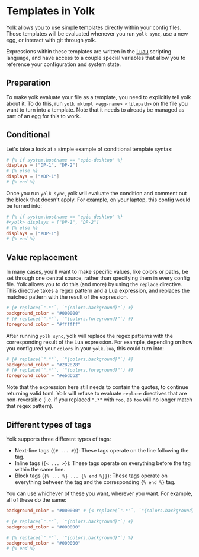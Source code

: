# Templates in Yolk

Yolk allows you to use simple templates directly within your config files.
Those templates will be evaluated whenever you run `yolk sync`, use a new egg, or interact with git through yolk.

Expressions within these templates are written in the [Luau](https://luau.org) scripting language,
and have access to a couple special variables that allow you to reference your configuration and system state.

## Preparation
To make yolk evaluate your file as a template, you need to explicitly tell yolk about it.
To do this, run `yolk mktmpl <egg-name> <filepath>` on the file you want to turn into a template.
Note that it needs to already be managed as part of an egg for this to work.

## Conditional
Let's take a look at a simple example of conditional template syntax:
```toml
# {% if system.hostname == "epic-desktop" %}
displays = ["DP-1", "DP-2"]
# {% else %}
displays = ["eDP-1"]
# {% end %}
```
Once you run `yolk sync`, yolk will evaluate the condition and comment out the block that doesn't apply.
For example, on your laptop, this config would be turned into:
```toml
# {% if system.hostname == "epic-desktop" %}
#<yolk> displays = ["DP-1", "DP-2"]
# {% else %}
displays = ["eDP-1"]
# {% end %}
```

## Value replacement
In many cases, you'll want to make specific values, like colors or paths, be set through one central source, rather than specifying them in every config file.
Yolk allows you to do this (and more) by using the `replace` directive.
This directive takes a regex pattern and a Lua expression, and replaces the matched pattern with the result of the expression.
```toml
# {# replace(`".*"`, `"{colors.background}"`) #}
background_color = "#000000"
# {# replace(`".*"`, `"{colors.foreground}"`) #}
foreground_color = "#ffffff"
```
After running `yolk sync`, yolk will replace the regex patterns with the corresponding result of the Lua expression.
For example, depending on how you configured your `colors` in your `yolk.lua`, this could turn into:
```toml
# {# replace(`".*"`, `"{colors.background}"`) #}
background_color = "#282828"
# {# replace(`".*"`, `"{colors.foreground}"`) #}
foreground_color = "#ebdbb2"
```
Note that the expression here still needs to contain the quotes, to continue returning valid toml.
Yolk will refuse to evaluate `replace` directives that are non-reversible (i.e. if you replaced `".*"` with `foo`, as `foo` will no longer match that regex pattern).

## Different types of tags
Yolk supports three different types of tags:
- Next-line tags (`{# ... #}`): These tags operate on the line following the tag.
- Inline tags (`{< ... >}`): These tags operate on everything before the tag within the same line.
- Block tags (`{% ... %} ... {% end %}}`): These tags operate on everything between the tag and the corresponding `{% end %}` tag.

You can use whichever of these you want, wherever you want. For example, all of these do the same:
```toml
background_color = "#000000" # {< replace(`".*"`, `"{colors.background}"`) >}
```
```toml
# {# replace(`".*"`, `"{colors.background}"`) #}
background_color = "#000000"
```
```toml
# {% replace(`".*"`, `"{colors.background}"`) %}
background_color = "#000000"
# {% end %}
```
